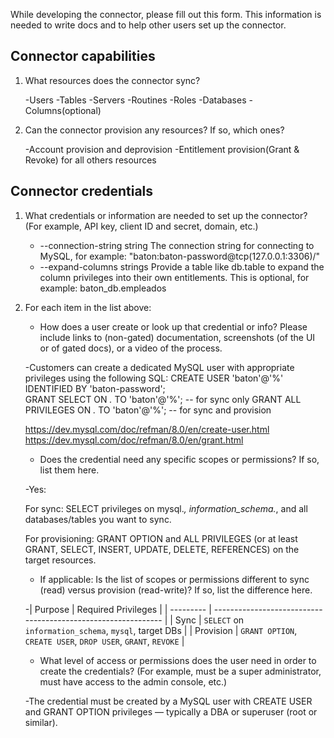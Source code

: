 While developing the connector, please fill out this form. This information is needed to write docs and to help other users set up the connector.

## Connector capabilities

1. What resources does the connector sync?

    -Users
    -Tables
    -Servers
    -Routines
    -Roles
    -Databases
    -Columns(optional)

2. Can the connector provision any resources? If so, which ones? 

    -Account provision and deprovision
    -Entitlement provision(Grant & Revoke) for all others resources


## Connector credentials 

1. What credentials or information are needed to set up the connector? (For example, API key, client ID and secret, domain, etc.)

    -   --connection-string string   The connection string for connecting to MySQL, for example: "baton:baton-password@tcp(127.0.0.1:3306)/"
    -   --expand-columns strings     Provide a table like db.table to expand the column privileges into their own entitlements. This is optional,
     for example: baton_db.empleados

2. For each item in the list above: 

   * How does a user create or look up that credential or info? Please include links to (non-gated) documentation, screenshots (of the UI or of gated docs), or a video of the process. 

   -Customers can create a dedicated MySQL user with appropriate privileges using the following SQL:
    CREATE USER 'baton'@'%' IDENTIFIED BY 'baton-password';  
    GRANT SELECT ON *.* TO 'baton'@'%'; -- for sync only
    GRANT ALL PRIVILEGES ON *.* TO 'baton'@'%'; -- for sync and provision

    https://dev.mysql.com/doc/refman/8.0/en/create-user.html
    https://dev.mysql.com/doc/refman/8.0/en/grant.html


   * Does the credential need any specific scopes or permissions? If so, list them here. 

   -Yes:

    For sync: SELECT privileges on mysql.*, information_schema.*, and all databases/tables you want to sync.

    For provisioning: GRANT OPTION and ALL PRIVILEGES (or at least GRANT, SELECT, INSERT, UPDATE, DELETE, REFERENCES) on the target resources.

    * If applicable: Is the list of scopes or permissions different to sync (read) versus provision (read-write)? If so, list the difference here. 

    -| Purpose   | Required Privileges                                           |
     | --------- | ------------------------------------------------------------- |
     | Sync      | `SELECT` on `information_schema`, `mysql`, target DBs         |
     | Provision | `GRANT OPTION`, `CREATE USER`, `DROP USER`, `GRANT`, `REVOKE` |


     * What level of access or permissions does the user need in order to create the credentials? (For example, must be a super administrator, must have access to the admin console, etc.)  

     -The credential must be created by a MySQL user with CREATE USER and GRANT OPTION privileges — typically a DBA or superuser (root or similar).

